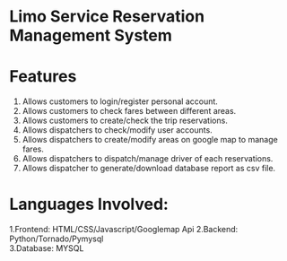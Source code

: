 # Limo Service Reservation Management System

# Features
1. Allows customers to login/register personal account.
2. Allows customers to check fares between different areas.
3. Allows customers to create/check the trip reservations.
4. Allows dispatchers to check/modify user accounts.
5. Allows dispatchers to create/modify areas on google map to manage fares.
6. Allows dispatchers to dispatch/manage driver of each reservations. 
7. Allows dispatcher to generate/download database report as csv file.

# Languages Involved:
1.Frontend: HTML/CSS/Javascript/Googlemap Api
2.Backend: Python/Tornado/Pymysql   
3.Database: MYSQL   
